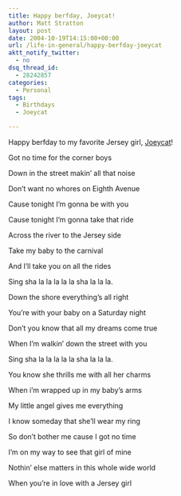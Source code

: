 ```yaml
---
title: Happy berfday, Joeycat!
author: Matt Stratton
layout: post
date: 2004-10-19T14:15:00+00:00
url: /life-in-general/happy-berfday-joeycat
aktt_notify_twitter:
  - no
dsq_thread_id:
  - 28242857
categories:
  - Personal
tags:
  - Birthdays
  - Joeycat

---
```

Happy berfday to my favorite Jersey girl, <a href="https://jodiemim.livejournal.com/" target="_blank">Joeycat</a>!

Got no time for the corner boys
  
Down in the street makin&#8217; all that noise
  
Don&#8217;t want no whores on Eighth Avenue
  
Cause tonight I&#8217;m gonna be with you

Cause tonight I&#8217;m gonna take that ride
  
Across the river to the Jersey side
  
Take my baby to the carnival
  
And I&#8217;ll take you on all the rides

Sing sha la la la la la sha la la la.

Down the shore everything&#8217;s all right
  
You&#8217;re with your baby on a Saturday night
  
Don&#8217;t you know that all my dreams come true
  
When I&#8217;m walkin&#8217; down the street with you

Sing sha la la la la la sha la la la.

You know she thrills me with all her charms
  
When i&#8217;m wrapped up in my baby&#8217;s arms
  
My little angel gives me everything
  
I know someday that she&#8217;ll wear my ring

So don&#8217;t bother me cause I got no time
  
I&#8217;m on my way to see that girl of mine
  
Nothin&#8217; else matters in this whole wide world
  
When you&#8217;re in love with a Jersey girl